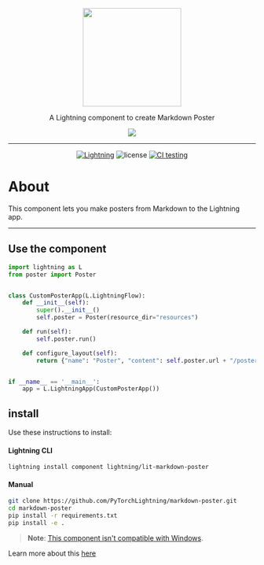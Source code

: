 <!---:lai-name: Slack Messenger--->

<div align="center">
<img src="https://pl-bolts-doc-images.s3.us-east-2.amazonaws.com/lai.png" width="200px">

A Lightning component to create Markdown Poster

<img src="https://github.com/PyTorchLightning/markdown-poster/raw/main/resources/preview.jpeg">

______________________________________________________________________

[![Lightning](https://img.shields.io/badge/-Lightning-792ee5?logo=pytorchlightning&logoColor=white)](https://lightning.ai)
![license](https://img.shields.io/badge/License-Apache%202.0-blue.svg)
[![CI testing](https://github.com/Lightning-Universe/MarkDown-poster_component/actions/workflows/ci-testing.yml/badge.svg?event=push)](https://github.com/Lightning-Universe/MarkDown-poster_component/actions/workflows/ci-testing.yml)

</div>

# About

This component lets you make posters from Markdown to the Lightning app.


----

## Use the component

<!---:lai-use:--->

```python
import lightning as L
from poster import Poster


class CustomPosterApp(L.LightningFlow):
    def __init__(self):
        super().__init__()
        self.poster = Poster(resource_dir="resources")

    def run(self):
        self.poster.run()

    def configure_layout(self):
        return {"name": "Poster", "content": self.poster.url + "/poster.html"}


if __name__ == '__main__':
    app = L.LightningApp(CustomPosterApp())
```

## install

Use these instructions to install:

#### Lightning CLI

```lightning install component lightning/lit-markdown-poster```

#### Manual

```bash
git clone https://github.com/PyTorchLightning/markdown-poster.git
cd markdown-poster
pip install -r requirements.txt
pip install -e .
```

> **Note**: [This component isn't compatible with Windows](https://github.com/patrick-kidger/mkposters#assumptions).

Learn more about this [here](https://github.com/patrick-kidger/mkposters)
